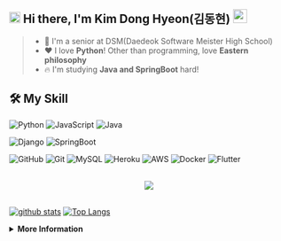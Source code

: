 ## <img src="https://user-images.githubusercontent.com/48408417/87502548-c45f5000-c69c-11ea-8101-20bbc14ea002.jpg" width='20'> Hi there, I'm Kim Dong Hyeon(김동현) <img src="https://media.giphy.com/media/hvRJCLFzcasrR4ia7z/giphy.gif" width="25px"> 

> - 🏫 I'm a senior at DSM(Daedeok Software Meister High School)
> - ❤ I love **Python**! Other than programming, love **Eastern philosophy**
> - 🔥 I'm studying **Java and SpringBoot** hard!

## 🛠 My Skill
<!--**- Language**  -->

![Python](https://img.shields.io/badge/Python-%E2%98%85%E2%98%85%E2%98%85%E2%98%85%E2%98%85-blue?style=flat-square&logo=Python&logoColor=white&labelColor=blue)
![JavaScript](https://img.shields.io/badge/JavaScript-%E2%98%85%E2%98%85%E2%98%85%E2%98%86%E2%98%86-yellow?style=flat-square&logo=JavaScript&logoColor=white&labelColor=yellow)
![Java](https://img.shields.io/badge/Java-%E2%98%85%E2%98%85%E2%98%85%E2%98%86%E2%98%86-saddlebrown?style=flat-square&logo=Java&logoColor=white&labelColor=saddlebrown)

<!--**- Framework**  -->

![Django](https://img.shields.io/badge/Django-%E2%98%85%E2%98%85%E2%98%85%E2%98%85%E2%98%85-darkslategray?style=flat-square&logo=Django&logoColor=white&labelColor=darkslategray)
![SpringBoot](https://img.shields.io/badge/SpringBoot-%E2%98%85%E2%98%85%E2%98%85%E2%98%86%E2%98%86-limegreen?style=flat-square&logo=Spring&logoColor=white&labelColor=limegreen)

<!--**- Sub**  -->

![GitHub](https://img.shields.io/badge/GitHub-%E2%98%85%E2%98%85%E2%98%85%E2%98%85%E2%98%85-black?style=flat-square&logo=Github&logoColor=white&labelColor=black)
![Git](https://img.shields.io/badge/Git-%E2%98%85%E2%98%85%E2%98%85%E2%98%85%E2%98%85-orange?style=flat-square&logo=Git&logoColor=white&labelColor=orange)
![MySQL](https://img.shields.io/badge/MySQL-%E2%98%85%E2%98%85%E2%98%85%E2%98%85%E2%98%86-blue?style=flat-square&logo=MySQL&logoColor=white&labelColor=blue)
![Heroku](https://img.shields.io/badge/Heroku-%E2%98%85%E2%98%85%E2%98%85%E2%98%86%E2%98%86-darkslateblue?style=flat-square&logo=Heroku&logoColor=white&labelColor=darkslateblue)
![AWS](https://img.shields.io/badge/AWS-%E2%98%85%E2%98%85%E2%98%85%E2%98%86%E2%98%86-darkorange?style=flat-square&logo=Amazon&logoColor=white&labelColor=darkorange)
![Docker](https://img.shields.io/badge/Docker-%E2%98%85%E2%98%85%E2%98%86%E2%98%86%E2%98%86-deepskyblue?style=flat-square&logo=Docker&logoColor=white&labelColor=deepskyblue)
![Flutter](https://img.shields.io/badge/Flutter-%E2%98%85%E2%98%85%E2%98%86%E2%98%86%E2%98%86-dodgerblue?style=flat-square&logo=Flutter&logoColor=white&labelColor=dodgerblue)

<!-- Widgets -->

<br />

<div align="center">
   <img src="https://github-profile-trophy.vercel.app/?username=Kimdonghyeon7645&theme=onedark" />
</div>

<br />

[![github stats](https://github-readme-stats.vercel.app/api?username=Kimdonghyeon7645&hide=issues&theme=vue)](https://github.com/anuraghazra/github-readme-stats)
[![Top Langs](https://github-readme-stats.vercel.app/api/top-langs/?username=Kimdonghyeon7645&layout=compact&card_width=auto&theme=graywhite&exclude_repo=Python-Data-Analysis,JUMP-UP-Project_DSM_school_meal_Analysis)](https://github.com/anuraghazra/github-readme-stats)


<details>
  <summary><b>More Information</b></summary>
 
  [![wakatime stats](https://github-readme-stats.vercel.app/api/wakatime?username=Kimdonghyeon7645&layout=compact&width=100)](https://github.com/anuraghazra/github-readme-stats)
</details>
